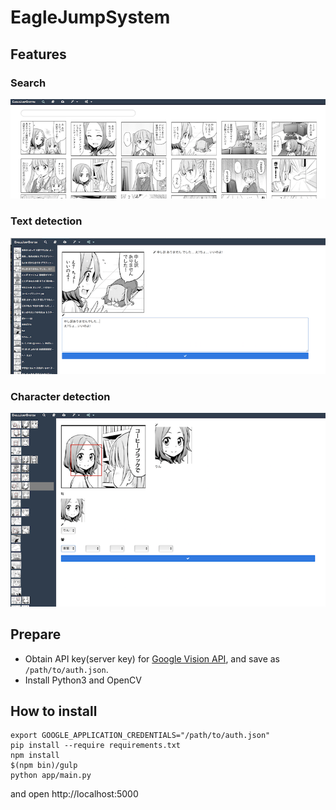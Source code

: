 # EagleJumpSystem
## Features
### Search
![](https://raw.githubusercontent.com/mzp/EagleJumpSystem/master/doc_images/search.png)

### Text detection
![](https://raw.githubusercontent.com/mzp/EagleJumpSystem/master/doc_images/text_detection.png)

### Character detection
![](https://raw.githubusercontent.com/mzp/EagleJumpSystem/master/doc_images/character_detection.png)

## Prepare

 * Obtain API key(server key) for [Google Vision API](https://cloud.google.com/vision/), and save as `/path/to/auth.json`.
 * Install Python3 and OpenCV

## How to install

```
export GOOGLE_APPLICATION_CREDENTIALS="/path/to/auth.json"
pip install --require requirements.txt
npm install
$(npm bin)/gulp
python app/main.py
```

and open http://localhost:5000



